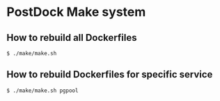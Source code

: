 # PostDock Make system

## How to rebuild all Dockerfiles

```
$ ./make/make.sh
```

## How to rebuild Dockerfiles for specific service

```
$ ./make/make.sh pgpool
```
